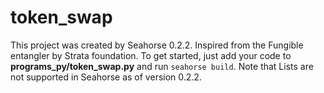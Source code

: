 # token_swap

This project was created by Seahorse 0.2.2.
Inspired from the Fungible entangler by Strata foundation.
To get started, just add your code to **programs_py/token_swap.py** and run `seahorse build`.
Note that Lists are not supported in Seahorse as of version 0.2.2.
